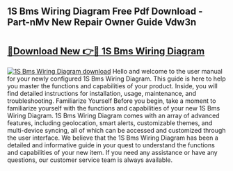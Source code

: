 ## 1S Bms Wiring Diagram Free Pdf Download - Part-nMv New Repair Owner Guide Vdw3n

# <h2><a href="http://dfkme2.blite.top/?on=1S+Bms+Wiring+Diagram">🔗Download New 👉🔴 1S Bms Wiring Diagram</a></h2>

[![1S Bms Wiring Diagram download](https://i.imgur.com/lujVjoI.png)](http://dfkme2.blite.top/?on=1S+Bms+Wiring+Diagram)
Hello and welcome to the user manual for your newly configured 1S Bms Wiring Diagram. This guide is here to help you master the functions and capabilities of your product. Inside, you will find detailed instructions for installation, usage, maintenance, and troubleshooting. Familiarize Yourself Before you begin, take a moment to familiarize yourself with the functions and capabilities of your new 1S Bms Wiring Diagram. 1S Bms Wiring Diagram comes with an array of advanced features, including geolocation, smart alerts, customizable themes, and multi-device syncing, all of which can be accessed and customized through the user interface. We believe that the 1S Bms Wiring Diagram has been a detailed and informative guide in your quest to understand the functions and capabilities of your new item. If you need any assistance or have any questions, our customer service team is always available.
